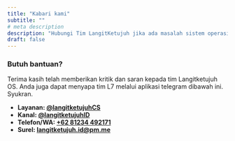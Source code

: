 ```yaml
---
title: "Kabari kami"
subtitle: ""
# meta description
description: "Hubungi Tim LangitKetujuh jika ada masalah sistem operasi."
draft: false
---
```


### Butuh bantuan?
Terima kasih telah memberikan kritik dan saran kepada tim Langitketujuh OS. Anda juga dapat menyapa tim L7 melalui aplikasi telegram dibawah ini. Syukran.

* **Layanan: [@langitketujuhCS](https://te.me/langitketujuhCS)**
* **Kanal: [@langitketujuhID](https://te.me/langitketujuhID)**
* **Telefon/WA: [+62 81234 492171](https://wa.me/+6281234492171)**
* **Surel: [langitketujuh.id@pm.me](mailto:langitketujuh.id@pm.me)**
